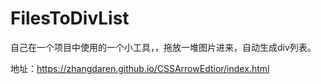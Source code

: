 # FilesToDivList

自己在一个项目中使用的一个小工具，，拖放一堆图片进来，自动生成div列表。

地址：https://zhangdaren.github.io/CSSArrowEdtior/index.html